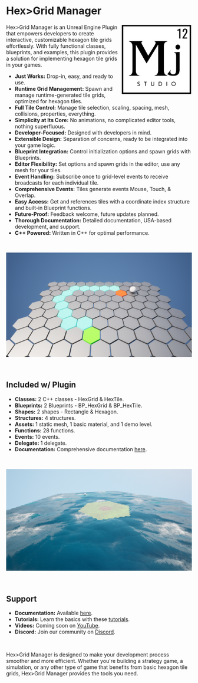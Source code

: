 # Hex>Grid Manager #

<img src="./Images/Mj12_Logo_white_bg.png" align="right" alt="Mj12 Studio" width="192" height="192">

Hex>Grid Manager is an Unreal Engine Plugin that empowers developers to create interactive, customizable hexagon tile grids effortlessly. With fully functional classes, blueprints, and examples, this plugin provides a solution for implementing hexagon tile grids in your games.

* **Just Works:** Drop-in, easy, and ready to use.
* **Runtime Grid Management:** Spawn and manage runtime-generated tile grids, optimized for hexagon tiles.
* **Full Tile Control:** Manage tile selection, scaling, spacing, mesh, collisions, properties, everything.
* **Simplicity at Its Core:** No animations, no complicated editor tools, nothing superfluous.
* **Developer-Focused:** Designed with developers in mind.
* **Extensible Design:** Separation of concerns, ready to be integrated into your game logic.
* **Blueprint Integration:** Control initialization options and spawn grids with Blueprints.
* **Editor Flexibility:** Set options and spawn grids in the editor, use any mesh for your tiles.
* **Event Handling:** Subscribe once to grid-level events to receive broadcasts for each individual tile.
* **Comprehensive Events:** Tiles generate events Mouse, Touch, & Overlap.
* **Easy Access:** Get and references tiles with a coordinate index structure and built-in Blueprint functions.
* **Future-Proof:** Feedback welcome, future updates planned.
* **Thorough Documentation:** Detailed documentation, USA-based development, and support.
* **C++ Powered:** Written in C++ for optimal performance.

&nbsp;

![Grid In Action](./Images/grid_in_action1.png "Hex>Grid Manager")

&nbsp;

## Included w/ Plugin ##

* **Classes:** 2 C++ classes - HexGrid & HexTile.
* **Blueprints:** 2 Blueprints - BP_HexGrid & BP_HexTile.
* **Shapes:** 2 shapes - Rectangle & Hexagon.
* **Structures:** 4 structures.
* **Assets:** 1 static mesh, 1 basic material, and 1 demo level.
* **Functions:** 28 functions.
* **Events:** 10 events.
* **Delegate:** 1 delegate.
* **Documentation:** Comprehensive documentation [here](./documents/documentation/documentation.md).

&nbsp;

![Grid In Action](./Images/grid_in_action2.png "Hex>Grid Manager")

&nbsp;

## Support ##

* **Documentation:** Available [here](./documents/documentation/documentation.md).
* **Tutorials:** Learn the basics with these [tutorials](./documents/tutorials/README.md).
* **Videos:** Coming soon on [YouTube](https://www.youtube.com/@Mj12Studio).
* **Discord:** Join our community on [Discord](https://discord.gg/2SsKNeHY3u).

&nbsp;

Hex>Grid Manager is designed to make your development process smoother and more efficient. Whether you're building a strategy game, a simulation, or any other type of game that benefits from basic hexagon tile grids, Hex>Grid Manager provides the tools you need.
